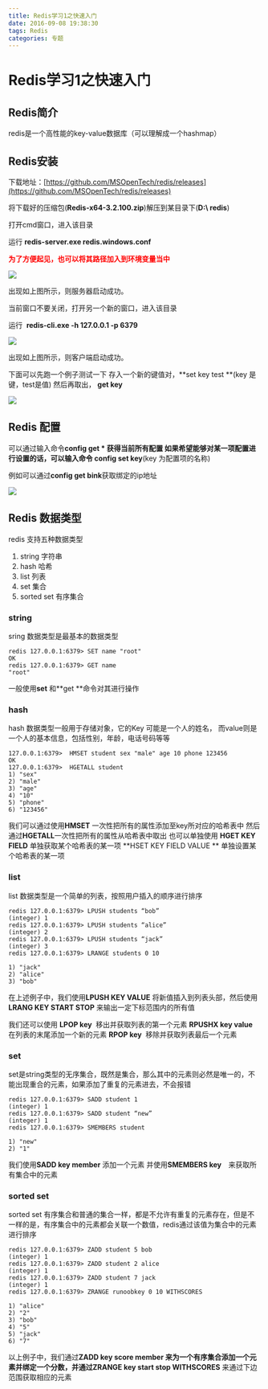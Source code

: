 ```yaml
---
title: Redis学习1之快速入门
date: 2016-09-08 19:38:30
tags: Redis
categories: 专题
---
```


# Redis学习1之快速入门

## Redis简介

redis是一个高性能的key-value数据库（可以理解成一个hashmap）

<!--more-->

## Redis安装

下载地址：[https://github.com/MSOpenTech/redis/releases](https://github.com/MSOpenTech/redis/releases)

将下载好的压缩包(**Redis-x64-3.2.100.zip**)解压到某目录下(**D:\ redis**)

打开cmd窗口，进入该目录

运行  **redis-server.exe redis.windows.conf**

**<font color = red>为了方便起见，也可以将其路径加入到环境变量当中</font>**

![](/img/Redis学习1之快速入门/redis1.png)

出现如上图所示，则服务器启动成功。

当前窗口不要关闭，打开另一个新的窗口，进入该目录

运行  **redis-cli.exe -h 127.0.0.1 -p 6379**

![](/img/Redis学习1之快速入门/redis2.png)

出现如上图所示，则客户端启动成功。

下面可以先跑一个例子测试一下
存入一个新的键值对，**set key test **(key 是键，test是值)
然后再取出， **get key**

![](/img/Redis学习1之快速入门/redis3.png)

## Redis 配置

可以通过输入命令**config get * **获得当前所有配置
如果希望能够对某一项配置进行设置的话，可以输入命令** config set key**(key 为配置项的名称)

例如可以通过**config get bink**获取绑定的ip地址

![](/img/Redis学习1之快速入门/redis4.png)


## Redis 数据类型

redis 支持五种数据类型
1. string   字符串
2. hash  哈希
3. list   列表
4. set   集合
5. sorted set   有序集合


### string

sring 数据类型是最基本的数据类型

```
redis 127.0.0.1:6379> SET name "root"
OK
redis 127.0.0.1:6379> GET name
"root"
```

一般使用**set** 和**get **命令对其进行操作

### hash

hash 数据类型一般用于存储对象，它的Key 可能是一个人的姓名， 而value则是一个人的基本信息，包括性别，年龄，电话号码等等

```
127.0.0.1:6379>  HMSET student sex "male" age 10 phone 123456
OK
127.0.0.1:6379>  HGETALL student
1) "sex"
2) "male"
3) "age"
4) "10"
5) "phone"
6) "123456"
```

我们可以通过使用**HMSET** 一次性把所有的属性添加至key所对应的哈希表中
然后通过**HGETALL**一次性把所有的属性从哈希表中取出
也可以单独使用
**HGET KEY FIELD** 单独获取某个哈希表的某一项
**HSET KEY FIELD VALUE ** 单独设置某个哈希表的某一项

### list

list 数据类型是一个简单的列表，按照用户插入的顺序进行排序

```
redis 127.0.0.1:6379> LPUSH students “bob”
(integer) 1
redis 127.0.0.1:6379> LPUSH students “alice”
(integer) 2
redis 127.0.0.1:6379> LPUSH students “jack”
(integer) 3
redis 127.0.0.1:6379> LRANGE students 0 10

1) "jack"
2) "alice"
3) "bob"
```


在上述例子中，我们使用**LPUSH KEY VALUE** 将新值插入到列表头部，然后使用**LRANG KEY START STOP** 来输出一定下标范围内的所有值

我们还可以使用
**LPOP key**  移出并获取列表的第一个元素
**RPUSHX key value**  在列表的末尾添加一个新的元素
**RPOP key**  移除并获取列表最后一个元素


### set

set是string类型的无序集合，既然是集合，那么其中的元素则必然是唯一的，不能出现重合的元素，如果添加了重复的元素进去，不会报错

```
redis 127.0.0.1:6379> SADD student 1
(integer) 1
redis 127.0.0.1:6379> SADD student “new”
(integer) 1
redis 127.0.0.1:6379> SMEMBERS student

1) "new"
2) "1"
```

我们使用**SADD key member** 添加一个元素
并使用**SMEMBERS key**　来获取所有集合中的元素

### sorted set

sorted set 有序集合和普通的集合一样，都是不允许有重复的元素存在，但是不一样的是，有序集合中的元素都会关联一个数值，redis通过该值为集合中的元素进行排序

```
redis 127.0.0.1:6379> ZADD student 5 bob
(integer) 1
redis 127.0.0.1:6379> ZADD student 2 alice
(integer) 1
redis 127.0.0.1:6379> ZADD student 7 jack
(integer) 1
redis 127.0.0.1:6379> ZRANGE runoobkey 0 10 WITHSCORES

1) "alice"
2) "2"
3) "bob"
4) "5"
5) "jack"
6) "7"
```

以上例子中，我们通过**ZADD key score member **来为一个有序集合添加一个元素并绑定一个分数，并通过**ZRANGE key start stop WITHSCORES** 来通过下边范围获取相应的元素






